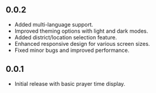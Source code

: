 ## 0.0.2

- Added multi-language support.
- Improved theming options with light and dark modes.
- Added district/location selection feature.
- Enhanced responsive design for various screen sizes.
- Fixed minor bugs and improved performance.

## 0.0.1

- Initial release with basic prayer time display.
